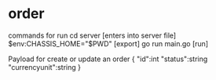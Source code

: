 # order
commands for run 
cd server                              [enters into server file]
$env:CHASSIS_HOME="$PWD"               [export]
go run main.go                         [run]


Payload for create or update an order
{
    "id":int
    "status":string
    "currencyunit":string
}